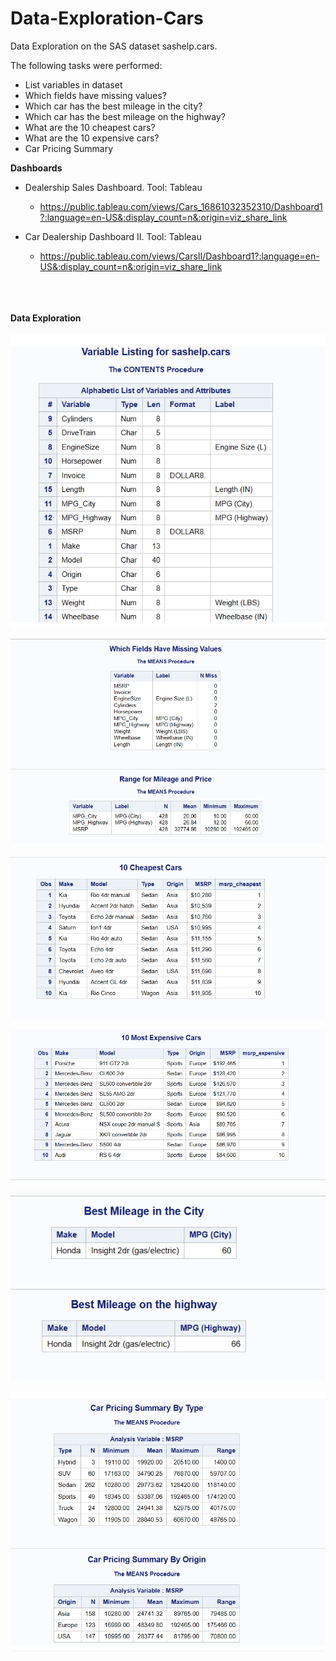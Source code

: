 # Data-Exploration-Cars

Data Exploration on the SAS dataset sashelp.cars.

The following tasks were performed:
 - List variables in dataset
 - Which fields have missing values?
 - Which car has the best mileage in the city?
 - Which car has the best mileage on the highway?
 - What are the 10 cheapest cars?
 - What are the 10 expensive cars?
 - Car Pricing Summary

<b>Dashboards</b>

- Dealership Sales Dashboard. Tool:  Tableau
   - https://public.tableau.com/views/Cars_16861032352310/Dashboard1?:language=en-US&:display_count=n&:origin=viz_share_link

- Car Dealership Dashboard II.  Tool:  Tableau
   - https://public.tableau.com/views/CarsII/Dashboard1?:language=en-US&:display_count=n&:origin=viz_share_link
<br></br>
<br></br>

<b>Data Exploration</b>
<br></br>
![](https://github.com/Sarah269/Data-Exploration-Cars/blob/main/Cars_Variable_Listing.png)

![Missing Values](https://github.com/Sarah269/Data-Exploration-Cars/blob/main/Cars_Range_MissingValues.png)

![Cheapest](https://github.com/Sarah269/Data-Exploration-Cars/blob/main/Cars_Cheapest.png)

![Most Expensive](https://github.com/Sarah269/Data-Exploration-Cars/blob/main/Cars_Expensive.png)

![Car Mileage](https://github.com/Sarah269/Data-Exploration-Cars/blob/main/Cars_Mileage.png)

![Car Pricing](https://github.com/Sarah269/Data-Exploration-Cars/blob/main/Cars_Pricing.png)

 
